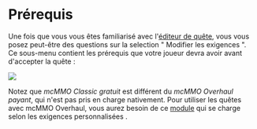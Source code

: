 # Prérequis

Une fois que vous vous êtes familiarisé avec l'[éditeur de quête](../setup/quests-editor.md), vous vous posez peut-être des questions sur la selection " Modifier les exigences ". Ce sous-menu contient les prérequis que votre joueur devra avoir avant d'accepter la quête :

![](https://camo.githubusercontent.com/baf95d939116ee0410d58caf993de3e9d0e5777a376286697779d13ceb910001/68747470733a2f2f692e696d6775722e636f6d2f524f51666e38712e706e67)

Notez que _mcMMO Classic gratuit_ est différent du _mcMMO Overhaul payant_, qui n'est pas pris en charge nativement. Pour utiliser les quêtes avec mcMMO Overhaul, vous aurez besoin de ce [module](https://pikamug.gitbook.io/quests/v/french-francais/intermediaire/modules#mcmmo-overhaul) qui se charge selon les exigences personnalisées .
